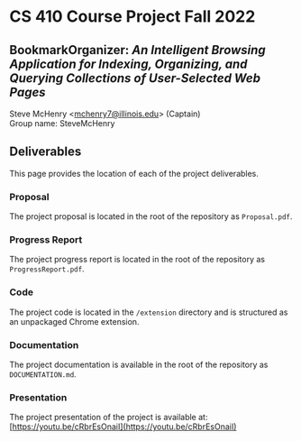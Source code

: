 # CS 410 Course Project Fall 2022
## BookmarkOrganizer: *An Intelligent Browsing Application for Indexing, Organizing, and Querying Collections of User-Selected Web Pages*

Steve McHenry <<mchenry7@illinois.edu>> (Captain)\
Group name: SteveMcHenry

## Deliverables
This page provides the location of each of the project deliverables.

### Proposal
The project proposal is located in the root of the repository as `Proposal.pdf`.

### Progress Report
The project progress report is located in the root of the repository as `ProgressReport.pdf`.

### Code
The project code is located in the `/extension` directory and is structured as an unpackaged Chrome extension.

### Documentation
The project documentation is available in the root of the repository as `DOCUMENTATION.md`.

### Presentation
The project presentation of the project is available at: [https://youtu.be/cRbrEsOnaiI](https://youtu.be/cRbrEsOnaiI)